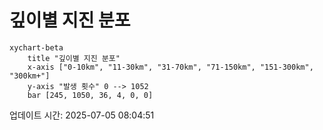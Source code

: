 # 깊이별 지진 분포

```mermaid
xychart-beta
    title "깊이별 지진 분포"
    x-axis ["0-10km", "11-30km", "31-70km", "71-150km", "151-300km", "300km+"]
    y-axis "발생 횟수" 0 --> 1052
    bar [245, 1050, 36, 4, 0, 0]
```

업데이트 시간: 2025-07-05 08:04:51
